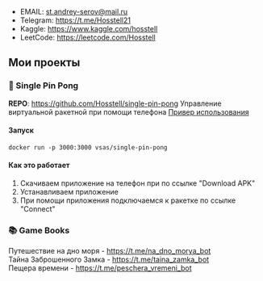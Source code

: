 - EMAIL: st.andrey-serov@mail.ru
- Telegram: https://t.me/Hosstell21
- Kaggle: https://www.kaggle.com/hosstell
- LeetCode: https://leetcode.com/Hosstell

## Мои проекты
### :tennis: Single Pin Pong
**REPO**: https://github.com/Hosstell/single-pin-pong
Управление виртуальной ракетной при помощи телефона
[Привер использования](https://www.youtube.com/watch?v=u1ybdKhS9wI)

#### Запуск
```
docker run -p 3000:3000 vsas/single-pin-pong
```

#### Как это работает
1. Скачиваем приложение на телефон при по ссылке "Download APK"
2. Устанавливаем приложение
3. При помощи приложения подключаемся к ракетке по ссылке "Connect"

### :books: Game Books
Путешествие на дно моря - https://t.me/na_dno_morya_bot  
Тайна Заброшенного Замка - https://t.me/taina_zamka_bot  
Пещера времени - https://t.me/peschera_vremeni_bot  

